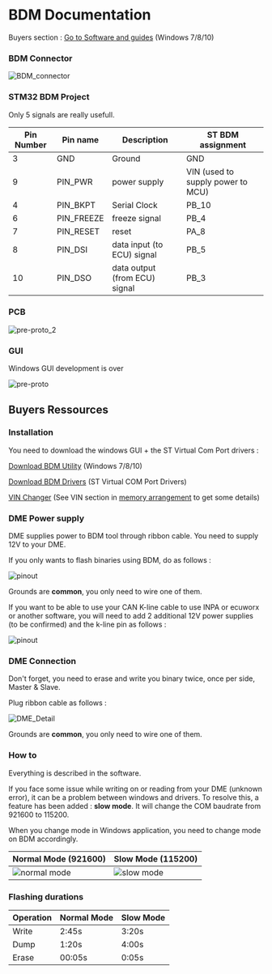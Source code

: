 # BDM Documentation

Buyers section :
[Go to Software and guides](#Buyers-Ressources) (Windows 7/8/10)

### BDM Connector

![BDM_connector](/pictures/BDM_connector.jpg)

### STM32 BDM Project

Only 5 signals are really usefull.

| Pin Number | Pin name     | Description                   | ST BDM assignment                 |
|------------|--------------|-------------------------------|-----------------------------------|
| 3          | GND          | Ground                        | GND                               |
| 9          | PIN_PWR      | power supply                  | VIN (used to supply power to MCU) |
| 4          | PIN_BKPT     | Serial Clock                  | PB_10                             |
| 6          | PIN_FREEZE   | freeze signal                 | PB_4                              |
| 7          | PIN_RESET    | reset                         | PA_8                              |
| 8          | PIN_DSI      | data input (to ECU) signal    | PB_5                              |
| 10         | PIN_DSO      | data output (from ECU) signal | PB_3                              |


### PCB

![pre-proto_2](/pictures/pre_proto_2.jpg)

### GUI

Windows GUI development is over

![pre-proto](/pictures/windows_gui.jpg)

## Buyers Ressources

### Installation

You need to download the windows GUI + the ST Virtual Com Port drivers :

[Download BDM Utility](/tools/BDM_UTILITY.exe) (Windows 7/8/10)

[Download BDM Drivers](/tools/en.stsw-link009.zip) (ST Virtual COM Port Drivers)

[VIN Changer](/tools/VIN_UTILITY.exe) (See VIN section in [memory arrangement](/hardware_modifications/memory_arrangement.mkd) to get some details)

### DME Power supply

DME supplies power to BDM tool through ribbon cable. You need to supply 12V to your DME.

If you only wants to flash binaries using BDM, do as follows :

![pinout](/pictures/pinout_bdm.png)

Grounds are **common**, you only need to wire one of them.

If you want to be able to use your CAN K-line cable to use INPA or ecuworx or another software, you will need to add 2 additional 12V power supplies (to be confirmed) and the k-line pin as follows :

![pinout](/pictures/pinout_kline.png)

### DME Connection

Don't forget, you need to erase and write you binary twice, once per side, Master & Slave.

Plug ribbon cable as follows :

![DME_Detail](/pictures/DME_Detail.jpg)

Grounds are **common**, you only need to wire one of them.

### How to

Everything is described in the software.

If you face some issue while writing on or reading from your DME (unknown error), it can be a problem between windows and drivers. To resolve this, a feature has been added : **slow mode**. It will change the COM baudrate from 921600 to 115200.

When you change mode in Windows application, you need to change mode on BDM accordingly.

| Normal Mode (921600) | Slow Mode (115200) |
|----------------------|--------------------|
| ![normal mode](/pictures/921600.jpg) | ![slow mode](/pictures/115200.jpg) |

### Flashing durations

| Operation | Normal Mode | Slow Mode |
|-----------|-------------|-----------|
| Write     | 2:45s       | 3:20s     |
| Dump      | 1:20s       | 4:00s     |
| Erase     | 00:05s      | 0:05s     |

